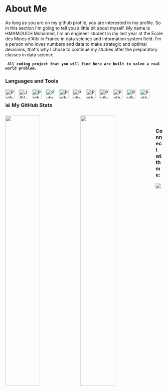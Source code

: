 # About Me

As long as you are on my github profile, you are interested in my profile. So in this section I'm going to tell you a little bit about myself.
My name is HMAMOUCH Mohamed, I'm an engineer student in my last year at the Ecole des Mines d'Albi in France in data science and information system field. I'm a person who loves numbers and data to make strategic and optimal decisions, that's why I chose to continue my studies after the preparatory classes in data science.

**` All coding project that you will find here are built to solve a real world problem.`**



### Languages and Tools 

<img align='left' alt='Python' width='30px' style='padding-right : 10px;' src='https://cdn.jsdelivr.net/gh/devicons/devicon/icons/python/python-original.svg' />
<img align='left' alt='JAVA' width='30px' style='padding-right : 10px;' src='https://cdn.jsdelivr.net/gh/devicons/devicon/icons/java/java-original.svg' />
<img align='left' alt='Python' width='30px' style='padding-right : 10px;' src='https://cdn.jsdelivr.net/gh/devicons/devicon/icons/c/c-original.svg' />
<img align='left' alt='Python' width='30px' style='padding-right : 10px;' src='https://cdn.jsdelivr.net/gh/devicons/devicon/icons/tensorflow/tensorflow-original.svg' />
<img align='left' alt='Python' width='30px' style='padding-right : 10px;' src='https://cdn.jsdelivr.net/gh/devicons/devicon/icons/flask/flask-original.svg' />
<img align='left' alt='Python' width='30px' style='padding-right : 10px;' src='https://cdn.jsdelivr.net/gh/devicons/devicon/icons/mysql/mysql-original.svg' />
<img align='left' alt='Python' width='30px' style='padding-right : 10px;' src='https://cdn.jsdelivr.net/gh/devicons/devicon/icons/git/git-original-wordmark.svg' />
<img align='left' alt='Python' width='30px' style='padding-right : 10px;' src='https://cdn.jsdelivr.net/gh/devicons/devicon/icons/gitlab/gitlab-original-wordmark.svg' />
<img align='left' alt='Python' width='30px' style='padding-right : 10px;' src='https://cdn.jsdelivr.net/gh/devicons/devicon/icons/postgresql/postgresql-original.svg' />
<img align='left' alt='Python' width='30px' style='padding-right : 10px;' src="https://cdn.jsdelivr.net/gh/devicons/devicon/icons/html5/html5-original.svg" />
<img align='left' alt='Python' width='30px' style='padding-right : 10px;' src="https://cdn.jsdelivr.net/gh/devicons/devicon/icons/css3/css3-original.svg" />
<br/>     

### 📊 My GitHub Stats

<img align='left' width='47%' src="https://github-readme-stats.vercel.app/api?username=MohamedHmamouch&show_icons=true&theme=radical"/>

<img align='left' width='47%' src="https://github-readme-stats.vercel.app/api/top-langs/?username=MohamedHmamouch&layout=compact"/>

<br/>


### Connect with me:

<a href='https://www.linkedin.com/in/mohamed-hmamouch/'><img src='https://img.icons8.com/fluent/48/000000/linkedin.png'/></a>
                                        
